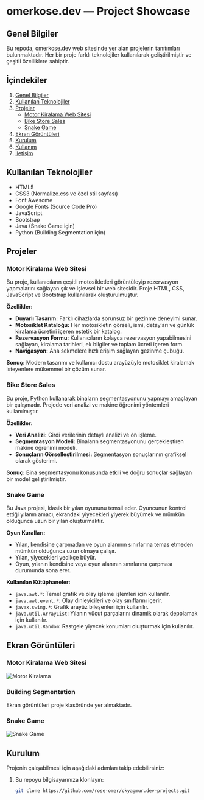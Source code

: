 # omerkose.dev — Project Showcase

## Genel Bilgiler

Bu repoda, omerkose.dev web sitesinde yer alan projelerin tanıtımları bulunmaktadır. Her bir proje farklı teknolojiler kullanılarak geliştirilmiştir ve çeşitli özelliklere sahiptir.

## İçindekiler

1. [Genel Bilgiler](#genel-bilgiler)
2. [Kullanılan Teknolojiler](#kullanılan-teknolojiler)
3. [Projeler](#projeler)
   - [Motor Kiralama Web Sitesi](#motor-kiralama-web-sitesi)
   - [Bike Store Sales](#BikeStoreSales)
   - [Snake Game](#snake-game)
4. [Ekran Görüntüleri](#ekran-görüntüleri)
5. [Kurulum](#kurulum)
6. [Kullanım](#kullanım)
7. [İletişim](#iletişim)

## Kullanılan Teknolojiler

- HTML5
- CSS3 (Normalize.css ve özel stil sayfası)
- Font Awesome
- Google Fonts (Source Code Pro)
- JavaScript
- Bootstrap
- Java (Snake Game için)
- Python (Building Segmentation için)

## Projeler

### Motor Kiralama Web Sitesi

Bu proje, kullanıcıların çeşitli motosikletleri görüntüleyip rezervasyon yapmalarını sağlayan şık ve işlevsel bir web sitesidir. Proje HTML, CSS, JavaScript ve Bootstrap kullanılarak oluşturulmuştur.

**Özellikler:**

- **Duyarlı Tasarım:** Farklı cihazlarda sorunsuz bir gezinme deneyimi sunar.
- **Motosiklet Kataloğu:** Her motosikletin görseli, ismi, detayları ve günlük kiralama ücretini içeren estetik bir katalog.
- **Rezervasyon Formu:** Kullanıcıların kolayca rezervasyon yapabilmesini sağlayan, kiralama tarihleri, ek bilgiler ve toplam ücreti içeren form.
- **Navigasyon:** Ana sekmelere hızlı erişim sağlayan gezinme çubuğu.

**Sonuç:** Modern tasarımı ve kullanıcı dostu arayüzüyle motosiklet kiralamak isteyenlere mükemmel bir çözüm sunar.

### Bike Store Sales

Bu proje, Python kullanarak binaların segmentasyonunu yapmayı amaçlayan bir çalışmadır. Projede veri analizi ve makine öğrenimi yöntemleri kullanılmıştır.

**Özellikler:**

- **Veri Analizi:** Girdi verilerinin detaylı analizi ve ön işleme.
- **Segmentasyon Modeli:** Binaların segmentasyonunu gerçekleştiren makine öğrenimi modeli.
- **Sonuçların Görselleştirilmesi:** Segmentasyon sonuçlarının grafiksel olarak gösterimi.

**Sonuç:** Bina segmentasyonu konusunda etkili ve doğru sonuçlar sağlayan bir model geliştirilmiştir.

### Snake Game

Bu Java projesi, klasik bir yılan oyununu temsil eder. Oyuncunun kontrol ettiği yılanın amacı, ekrandaki yiyecekleri yiyerek büyümek ve mümkün olduğunca uzun bir yılan oluşturmaktır.

**Oyun Kuralları:**

- Yılan, kendisine çarpmadan ve oyun alanının sınırlarına temas etmeden mümkün olduğunca uzun olmaya çalışır.
- Yılan, yiyecekleri yedikçe büyür.
- Oyun, yılanın kendisine veya oyun alanının sınırlarına çarpması durumunda sona erer.

**Kullanılan Kütüphaneler:**

- `java.awt.*`: Temel grafik ve olay işleme işlemleri için kullanılır.
- `java.awt.event.*`: Olay dinleyicileri ve olay sınıflarını içerir.
- `javax.swing.*`: Grafik arayüz bileşenleri için kullanılır.
- `java.util.ArrayList`: Yılanın vücut parçalarını dinamik olarak depolamak için kullanılır.
- `java.util.Random`: Rastgele yiyecek konumları oluşturmak için kullanılır.

## Ekran Görüntüleri

### Motor Kiralama Web Sitesi
![Motor Kiralama](./assets/motor.png)

### Building Segmentation
Ekran görüntüleri proje klasöründe yer almaktadır.

### Snake Game
![Snake Game](./assets/snake.png)

## Kurulum

Projenin çalışabilmesi için aşağıdaki adımları takip edebilirsiniz:

1. Bu repoyu bilgisayarınıza klonlayın:
   ```sh
   git clone https://github.com/rose-omer/ckyagmur.dev-projects.git
